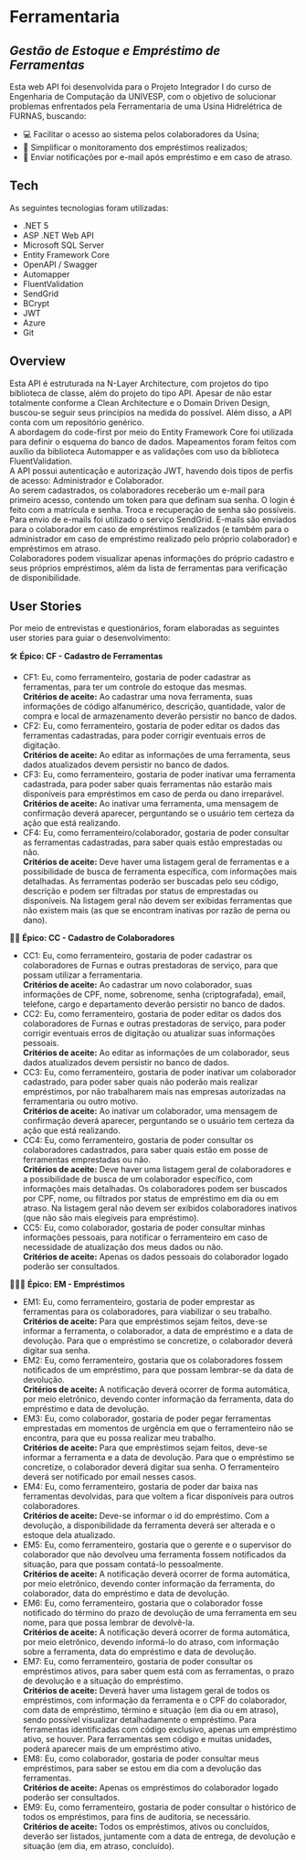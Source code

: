 # Ferramentaria

## _Gestão de Estoque e Empréstimo de Ferramentas_

Esta web API foi desenvolvida para o Projeto Integrador I do curso de Engenharia de Computação da UNIVESP, com o objetivo de solucionar problemas enfrentados pela Ferramentaria de uma Usina Hidrelétrica de FURNAS, buscando:

- 💻 Facilitar o acesso ao sistema pelos colaboradores da Usina;
- 📃 Simplificar o monitoramento dos empréstimos realizados;
- 📧 Enviar notificações por e-mail após empréstimo e em caso de atraso.

## Tech

As seguintes tecnologias foram utilizadas:

- .NET 5
- ASP .NET Web API
- Microsoft SQL Server
- Entity Framework Core
- OpenAPI / Swagger
- Automapper
- FluentValidation
- SendGrid
- BCrypt
- JWT
- Azure
- Git

## Overview

Esta API é estruturada na N-Layer Architecture, com projetos do tipo biblioteca de classe, além do projeto do tipo API. Apesar de não estar totalmente conforme a Clean Architecture e o Domain Driven Design, buscou-se seguir seus princípios na medida do possível. Além disso, a API conta com um repositório genérico.  
A abordagem do code-first por meio do Entity Framework Core foi utilizada para definir o esquema do banco de dados. Mapeamentos foram feitos com auxílio da biblioteca Automapper e as validações com uso da biblioteca FluentValidation.  
A API possui autenticação e autorização JWT, havendo dois tipos de perfis de acesso: Administrador e Colaborador.  
Ao serem cadastrados, os colaboradores receberão um e-mail para primeiro acesso, contendo um token para que definam sua senha. O login é feito com a matrícula e senha. Troca e recuperação de senha são possíveis.  
Para envio de e-mails foi utilizado o serviço SendGrid. E-mails são enviados para o colaborador em caso de empréstimos realizados (e também para o administrador em caso de empréstimo realizado pelo próprio colaborador) e empréstimos em atraso.  
Colaboradores podem visualizar apenas informações do próprio cadastro e seus próprios empréstimos, além da lista de ferramentas para verificação de disponibilidade.

## User Stories

Por meio de entrevistas e questionários, foram elaboradas as seguintes user stories para guiar o desenvolvimento:

🛠️ **Épico: CF - Cadastro de Ferramentas**

- CF1: Eu, como ferramenteiro, gostaria de poder cadastrar as ferramentas, para ter um controle do estoque das mesmas.  
  **Critérios de aceite:** Ao cadastrar uma nova ferramenta, suas informações de código alfanumérico, descrição, quantidade, valor de compra e local de armazenamento deverão persistir no banco de dados.
- CF2: Eu, como ferramenteiro, gostaria de poder editar os dados das ferramentas cadastradas, para poder corrigir eventuais erros de digitação.  
  **Critérios de aceite:** Ao editar as informações de uma ferramenta, seus dados atualizados devem persistir no banco de dados.
- CF3: Eu, como ferramenteiro, gostaria de poder inativar uma ferramenta cadastrada, para poder saber quais ferramentas não estarão mais disponíveis para empréstimos em caso de perda ou dano irreparável.  
  **Critérios de aceite:** Ao inativar uma ferramenta, uma mensagem de confirmação deverá aparecer, perguntando se o usuário tem certeza da ação que está realizando.
- CF4: Eu, como ferramenteiro/colaborador, gostaria de poder consultar as ferramentas cadastradas, para saber quais estão emprestadas ou não.  
  **Critérios de aceite:** Deve haver uma listagem geral de ferramentas e a possibilidade de busca de ferramenta específica, com informações mais detalhadas. As ferramentas poderão ser buscadas pelo seu código, descrição e podem ser filtradas por status de emprestadas ou disponíveis. Na listagem geral não devem ser exibidas ferramentas que não existem mais (as que se encontram inativas por razão de perna ou dano).

👨‍🔧 **Épico: CC - Cadastro de Colaboradores**

- CC1: Eu, como ferramenteiro, gostaria de poder cadastrar os colaboradores de Furnas e outras prestadoras de serviço, para que possam utilizar a ferramentaria.  
  **Critérios de aceite:** Ao cadastrar um novo colaborador, suas informações de CPF, nome, sobrenome, senha (criptografada), email, telefone, cargo e departamento deverão persistir no banco de dados.
- CC2: Eu, como ferramenteiro, gostaria de poder editar os dados dos colaboradores de Furnas e outras prestadoras de serviço, para poder corrigir eventuais erros de digitação ou atualizar suas informações pessoais.  
  **Critérios de aceite:** Ao editar as informações de um colaborador, seus dados atualizados devem persistir no banco de dados.
- CC3: Eu, como ferramenteiro, gostaria de poder inativar um colaborador cadastrado, para poder saber quais não poderão mais realizar empréstimos, por não trabalharem mais nas empresas autorizadas na ferramentaria ou outro motivo.  
  **Critérios de aceite:** Ao inativar um colaborador, uma mensagem de confirmação deverá aparecer, perguntando se o usuário tem certeza da ação que está realizando.
- CC4: Eu, como ferramenteiro, gostaria de poder consultar os colaboradores cadastrados, para saber quais estão em posse de ferramentas emprestadas ou não.  
  **Critérios de aceite:** Deve haver uma listagem geral de colaboradores e a possibilidade de busca de um colaborador específico, com informações mais detalhadas. Os colaboradores podem ser buscados por CPF, nome, ou filtrados por status de empréstimo em dia ou em atraso. Na listagem geral não devem ser exibidos colaboradores inativos (que não são mais elegíveis para empréstimo).
- CC5: Eu, como colaborador, gostaria de poder consultar minhas informações pessoais, para notificar o ferramenteiro em caso de necessidade de atualização dos meus dados ou não.  
  **Critérios de aceite:** Apenas os dados pessoais do colaborador logado poderão ser consultados.

🧑‍🔧👩‍ **Épico: EM - Empréstimos**

- EM1: Eu, como ferramenteiro, gostaria de poder emprestar as ferramentas para os colaboradores, para viabilizar o seu trabalho.  
  **Critérios de aceite:** Para que empréstimos sejam feitos, deve-se informar a ferramenta, o colaborador, a data de empréstimo e a data de devolução. Para que o empréstimo se concretize, o colaborador deverá digitar sua senha.
- EM2: Eu, como ferramenteiro, gostaria que os colaboradores fossem notificados de um empréstimo, para que possam lembrar-se da data de devolução.  
  **Critérios de aceite:** A notificação deverá ocorrer de forma automática, por meio eletrônico, devendo conter informação da ferramenta, data do empréstimo e data de devolução.
- EM3: Eu, como colaborador, gostaria de poder pegar ferramentas emprestadas em momentos de urgência em que o ferramenteiro não se encontra, para que eu possa realizar meu trabalho.  
  **Critérios de aceite:** Para que empréstimos sejam feitos, deve-se informar a ferramenta e a data de devolução. Para que o empréstimo se concretize, o colaborador deverá digitar sua senha. O ferramenteiro deverá ser notificado por email nesses casos.
- EM4: Eu, como ferramenteiro, gostaria de poder dar baixa nas ferramentas devolvidas, para que voltem a ficar disponíveis para outros colaboradores.  
  **Critérios de aceite:** Deve-se informar o id do empréstimo. Com a devolução, a disponibilidade da ferramenta deverá ser alterada e o estoque dela atualizado.
- EM5: Eu, como ferramenteiro, gostaria que o gerente e o supervisor do colaborador que não devolveu uma ferramenta fossem notificados da situação, para que possam contatá-lo pessoalmente.  
  **Critérios de aceite:** A notificação deverá ocorrer de forma automática, por meio eletrônico, devendo conter informação da ferramenta, do colaborador, data do empréstimo e data de devolução.
- EM6: Eu, como ferramenteiro, gostaria que o colaborador fosse notificado do término do prazo de devolução de uma ferramenta em seu nome, para que possa lembrar de devolvê-la.  
  **Critérios de aceite:** A notificação deverá ocorrer de forma automática, por meio eletrônico, devendo informá-lo do atraso, com informação sobre a ferramenta, data do empréstimo e data de devolução.
- EM7: Eu, como ferramenteiro, gostaria de poder consultar os empréstimos ativos, para saber quem está com as ferramentas, o prazo de devolução e a situação do empréstimo.  
  **Critérios de aceite:** Deverá haver uma listagem geral de todos os empréstimos, com informação da ferramenta e o CPF do colaborador, com data de empréstimo, término e situação (em dia ou em atraso), sendo possível visualizar detalhadamente o empréstimo. Para ferramentas identificadas com código exclusivo, apenas um empréstimo ativo, se houver. Para ferramentas sem código e muitas unidades, poderá aparecer mais de um empréstimo ativo.
- EM8: Eu, como colaborador, gostaria de poder consultar meus empréstimos, para saber se estou em dia com a devolução das ferramentas.  
  **Critérios de aceite:** Apenas os empréstimos do colaborador logado poderão ser consultados.
- EM9: Eu, como ferramenteiro, gostaria de poder consultar o histórico de todos os empréstimos, para fins de auditoria, se necessário.  
  **Critérios de aceite:** Todos os empréstimos, ativos ou concluídos, deverão ser listados, juntamente com a data de entrega, de devolução e situação (em dia, em atraso, concluído).
